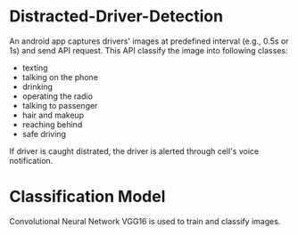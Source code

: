 # Distracted-Driver-Detection

An android app captures drivers' images at predefined interval (e.g., 0.5s or 1s) and send API request. This API classify the image into following classes:
* texting
* talking on the phone
* drinking
* operating the radio
* talking to passenger
* hair and makeup
* reaching behind
* safe driving

If driver is caught distrated, the driver is alerted through cell's voice notification.

# Classification Model
Convolutional Neural Network VGG16 is used to train and classify images.
